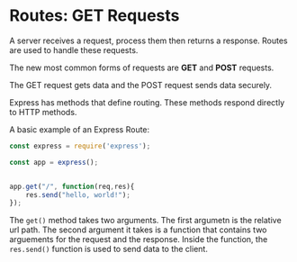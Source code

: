 # Routes: GET Requests

A server receives a request, process them then returns a response. Routes are used to handle these requests.


The new most common forms of requests are **GET** and **POST** requests.

The GET request gets data and the POST request sends data securely.


Express has methods that define routing. These methods respond directly to HTTP methods.

A basic example of an Express Route:

```js
const express = require('express');

const app = express();


app.get("/", function(req,res){
    res.send("hello, world!");
});
```

The `get()` method takes two arguments. The first argumetn is the relative url path. The second argument it takes is a function that contains two arguements for the request and the response. Inside the function, the `res.send()` function is used to send data to the client.